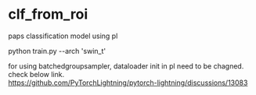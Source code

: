 # clf_from_roi
paps classification model using pl


python train.py --arch 'swin_t'



for using batchedgroupsampler, dataloader init in pl need to be chagned. 
check below link.   
https://github.com/PyTorchLightning/pytorch-lightning/discussions/13083
